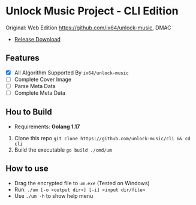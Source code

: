 # Unlock Music Project - CLI Edition

Original: Web Edition https://github.com/ix64/unlock-music, DMAC

- [Release Download](https://github.com/unlock-music/cli/releases/latest)

## Features

- [x] All Algorithm Supported By `ix64/unlock-music`
- [ ] Complete Cover Image
- [ ] Parse Meta Data
- [ ] Complete Meta Data

## Hou to Build

- Requirements: **Golang 1.17**

1. Clone this repo `git clone https://github.com/unlock-music/cli && cd cli`
2. Build the executable `go build ./cmd/um`

## How to use

- Drag the encrypted file to `um.exe` (Tested on Windows)
- Run: `./um [-o <output dir>] [-i] <input dir/file>`
- Use `./um -h` to show help menu
